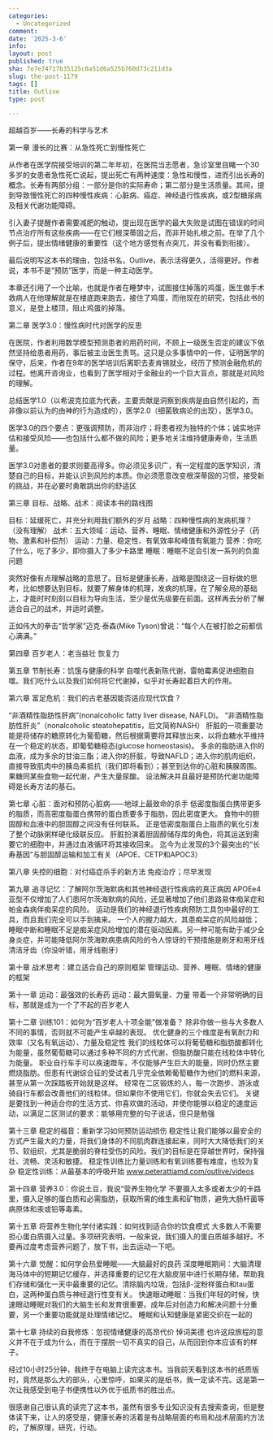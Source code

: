 ```yaml
---
categories:
  - Uncategorized
comment: 
date: '2025-3-6'
info: 
layout: post
published: true
sha: 7e7e74717b35125c0a51d6a525b760d73c211d3a
slug: the-post-1179
tags: []
title: Outlive
type: post

---
```

超越百岁——长寿的科学与艺术

第一章 漫长的比赛：从急性死亡到慢性死亡

从作者在医学院接受培训的第二年年初，在医院当志愿者，急诊室里目睹一个30多岁的女患者急性死亡说起，提出死亡有两种速度：急性和慢性，进而引出长寿的概念。长寿有两部分组：一部分是你的实际寿命；第二部分是生活质量。其间，提到导致慢性死亡的四种慢性疾病：心脏病、癌症、神经退行性疾病，或2型糖尿病及相关代谢功能障碍。

引入妻子提醒作者需要减肥的触动，提出现在医学的最大失败是试图在错误的时间节点治疗所有这些疾病——在它们根深蒂固之后，而非开始扎根之前。在举了几个例子后，提出情绪健康的重要性（这个地方感觉有点突兀，并没有看到衔接）。

最后说明写这本书的理由，包括书名，Outlive，表示活得更久，活得更好。作者说，本书不是“预防”医学，而是一种主动医学。

本章还引用了一个比喻，也就是作者在睡梦中，试图接住掉落的鸡蛋，医生做手术救病人在他理解就是在楼底跑来跑去，接住了鸡蛋，而他现在的研究，包括此书的意义，是登上楼顶，阻止鸡蛋的掉落。

第二章  医学3.0：慢性病时代对医学的反思

在医院，作者利用数学模型预测患者的用药时间，不顾上一级医生否定的建议下依然坚持给患者用药，事后被主治医生责骂。这只是众多事情中的一件，证明医学的保守，后来，作者在9年的医学培训后离职去麦肯锡就业，经历了预测金融危机的过程。他离开咨询业，也看到了医学相对于金融业的一个巨大盲点，那就是对风险的理解。

总结医学1.0（以希波克拉底为代表，主要贡献是洞察到疾病是由自然引起的，而非像以前认为的由神的行为造成的），医学2.0（细菌致病论的出现），医学3.0。

医学3.0的四个要点：更强调预防，而非治疗；将患者视为独特的个体；诚实地评估和接受风险——也包括什么都不做的风险；更多地关注维持健康寿命，生活质量。

医学3.0对患者的要求则要高得多。你必须见多识广，有一定程度的医学知识，清楚自己的目标，并能认识到风险的本质。你必须愿意改变根深蒂固的习惯，接受新的挑战，并在必要时勇敢跳出你的舒适区

第三章 目标、战略、战术：阅读本书的路线图

目标：延缓死亡，并充分利用我们额外的岁月
战略：四种慢性病的发病机理？（没有理解）
战术：五大领域：运动、营养、睡眠、情绪健康和外源性分子（药物、激素和补偿剂）
      运动：力量、稳定性、有氧效率和峰值有氧能力
      营养：你吃了什么，吃了多少，即你摄入了多少卡路里
      睡眠：睡眠不足会引发一系列的负面问题
      
突然好像有点理解战略的意思了。目标是健康长寿，战略是围绕这一目标做的思考，比如想要达到目标，就要了解身体的机理，发病的机理，在了解全局的基础上，才能时时刻刻以目标为导向生活，至少是优先级要在前面。这样再去分析了解适合自己的战术，并适时调整。

正如伟大的拳击“哲学家”迈克·泰森(Mike Tyson)曾说：“每个人在被打脸之前都信心满满。”

第四章 百岁老人：老当益壮
恢复力

第五章 节制长寿：饥饿与健康的科学
自噬代表新陈代谢，雷帕霉素促进细胞自噬。我们吃什么以及我们如何将它代谢掉，似乎对长寿起着巨大的作用。

第六章 富足危机：我们的古老基因能否适应现代饮食？

“非酒精性脂肪性肝病”(nonalcoholic fatty liver disease, NAFLD)。
“非酒精性脂肪性肝炎”（nonalcoholic steatohepatitis，后文简称NASH）
肝脏的一项重要功能是将储存的糖原转化为葡萄糖，然后根据需要将其释放出来，以将血糖水平维持在一个稳定的状态，即葡萄糖稳态(glucose homeostasis)。
多余的脂肪进入你的血液，成为多余的甘油三酯；进入你的肝脏，导致NAFLD；进入你的肌肉组织，直接导致肌肉中的胰岛素抵抗（我们即将看到）；甚至到达你的心脏和胰腺周围。
果糖同某些食物一起代谢，产生大量尿酸。
设法解决并且最好是预防代谢功能障碍是长寿方法的基石。

第七章 心脏：面对和预防心脏病——地球上最致命的杀手
低密度脂蛋白携带更多的脂质，而高密度脂蛋白携带的蛋白质要多于脂肪，因此密度更大。
食物中的胆固醇和血液中的胆固醇之间没有任何联系。
正是低密度脂蛋白上脂质的氧化引发了整个动脉粥样硬化级联反应。
肝脏扮演着胆固醇储存库的角色，将其运送到需要它的细胞中，并通过血液循环将其接收回来。
迄今为止发现的3个最突出的“长寿基因”与胆固醇运输和加工有关（APOE、CETP和APOC3）

第八章 失控的细胞：对付癌症杀手的新方法
免疫治疗；尽早发现

第九章 追寻记忆：了解阿尔茨海默病和其他神经退行性疾病的真正病因
APOEe4亚型不仅增加了人们患阿尔茨海默病的风险，还显著增加了他们患路易体痴呆症和帕金森病伴痴呆症的风险。
运动是我们的神经退行性疾病预防工具包中最好的工具，而且我们完全可以手到擒来。
一个人的握力越大，其患痴呆症的风险越低；睡眠中断和睡眠不足是痴呆症风险增加的潜在驱动因素。另一种可能有助于减少全身炎症，并可能降低阿尔茨海默病患病风险的令人惊讶的干预措施是刷牙和用牙线清洁牙齿（你没听错，用牙线剔牙）

第十章 战术思考：建立适合自己的原则框架
管理运动、营养、睡眠、情绪的健康的框架

第十一章 运动：最强效的长寿药
运动：最大摄氧量、力量
带着一个非常明确的目标，那就是成为一个了不起的百岁老人

第十二章 训练101：如何为“百岁老人十项全能”做准备？
除非你做一些与大多数人不同的事情，否则就不可能产生卓越的表现。
优化健身的三个维度是有氧耐力和效率（又名有氧运动）、力量及稳定性
我们的线粒体可以将葡萄糖和脂肪酸都转化为能量，虽然葡萄糖可以通过多种不同的方式代谢，但脂肪酸只能在线粒体中转化为能量。
职业自行车手可以疾速蹬车，不仅能够产生巨大的能量，同时仍然主要燃烧脂肪。但患有代谢综合征的受试者几乎完全依赖葡萄糖作为他们的燃料来源，甚至从第一次踩踏板开始就是这样。
经常在二区锻炼的人，每一次跑步、游泳或骑自行车都会改善他们的线粒体。但如果你不使用它们，你就会失去它们。
关键是要找到一种适合你的生活方式、你喜欢做的活动，并使你能够以稳定的速度运动，以满足二区测试的要求：能够用完整的句子说话，但只是勉强

第十三章 稳定的福音：重新学习如何预防运动损伤
稳定性让我们能够以最安全的方式产生最大的力量，将我们身体的不同肌肉群连接起来，同时大大降低我们的关节、软组织，尤其是脆弱的脊柱受伤的风险。我们的目标是在穿越世界时，保持强壮、流畅、灵活和敏捷。
稳定性训练比力量训练和有氧训练要有难度，也较为复杂
稳定性训练：从最基本的呼吸开始
www.peterattiamd.com/outlive/videos

第十四章 营养3.0：你说土豆，我说“营养生物化学
不要摄入太多或者太少的卡路里，摄入足够的蛋白质和必需脂肪，获取所需的维生素和矿物质，避免大肠杆菌等病原体和汞或铅等毒素。

第十五章 将营养生物化学付诸实践：如何找到适合你的饮食模式
大多数人不需要担心蛋白质摄入过量。多项研究表明，一般来说，我们摄入的蛋白质越多越好。不要再过度考虑营养问题了，放下书，出去运动一下吧。

第十六章 觉醒：如何学会热爱睡眠——大脑最好的良药
深度睡眠期间：大脑清理海马体中的短期记忆缓存，并选择重要的记忆在大脑皮层中进行长期存储，帮助我们存储和强化一天中最重要的记忆。清除脑内垃圾，包括β-淀粉样蛋白和tau蛋白，这两种蛋白质与神经退行性变有关。
快速眼动睡眠：当我们年轻的时候，快速眼动睡眠对我们的大脑生长和发育很重要。成年后对创造力和解决问题十分重要，另一个重要功能就是处理情绪记忆。
睡眠和认知健康是紧密交织在一起的

第十七章 持续的自我修炼：忽视情绪健康的高昂代价
悼词美德
也许这段旅程的意义并不在于成为什么，而在于摆脱一切不真实的自己，从而回到你本应该有的样子。

经过10小时25分钟，我终于在电脑上读完这本书。当我前天看到这本书的纸质版时，竟然是那么大的部头，心里惊呼，如果买的是纸书，我一定读不完。这是第一次让我感受到电子书便携性以外优于纸质书的胜出点。

很感谢自己很认真的读完了这本书，虽然有很多专业知识没有去搜索查询，但是整体读下来，让人的感受是，健康长寿的活着是有战略层面的布局和战术层面的方法的，了解原理，研究，行动。

